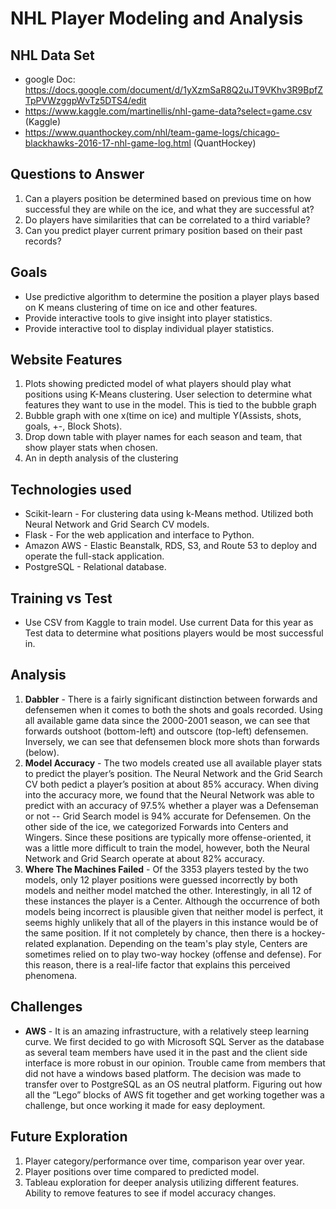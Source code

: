 # NHL Player Modeling and Analysis

## NHL Data Set ##
* google Doc: https://docs.google.com/document/d/1yXzmSaR8Q2uJT9VKhv3R9BpfZTpPVWzggpWvTz5DTS4/edit
* https://www.kaggle.com/martinellis/nhl-game-data?select=game.csv (Kaggle)
* https://www.quanthockey.com/nhl/team-game-logs/chicago-blackhawks-2016-17-nhl-game-log.html (QuantHockey)

## Questions to Answer ##
1. Can a players position be determined based on previous time on how successful they are while on the ice, and what they are successful at?
2. Do players have similarities that can be correlated to a third variable?
3. Can you predict player current primary position based on their past records?

## Goals ## 
* Use predictive algorithm to determine the position a player plays based on K means clustering of time on ice and other features. 
* Provide interactive tools to give insight into player statistics.
* Provide interactive tool to display individual player statistics.

## Website Features ##
1. Plots showing predicted model of what players should play what positions using K-Means clustering. User selection to determine what features they want to use in the model. This is tied to the bubble graph
2. Bubble graph with one x(time on ice) and multiple Y(Assists, shots, goals, +-, Block Shots). 
3. Drop down table with player names for each season and team, that show player stats when chosen.
4. An in depth analysis of the clustering

## Technologies used ##

* Scikit-learn - For clustering data using k-Means method. Utilized both Neural Network and Grid Search CV models.
* Flask - For the web application and interface to Python.
* Amazon AWS - Elastic Beanstalk, RDS, S3, and Route 53 to deploy and operate the full-stack application.
* PostgreSQL - Relational database.

## Training vs Test ##
* Use CSV from Kaggle to train model. Use current Data for this year as Test data to determine what positions players would be most successful in.

## Analysis ##
1. **Dabbler** - There is a fairly significant distinction between forwards and defensemen when it comes to both the shots and goals recorded. Using all available game data since the 2000-2001 season, we can see that forwards outshoot (bottom-left) and outscore (top-left) defensemen. Inversely, we can see that defensemen block more shots than forwards (below).
2. **Model Accuracy** - The two models created use all available player stats to predict the player’s position. The Neural Network and the Grid Search CV both pedict a player’s position at about 85% accuracy. When diving into the accuracy more, we found that the Neural Network was able to predict with an accuracy of 97.5% whether a player was a Defenseman or not -- Grid Search model is 94% accurate for Defensemen. On the other side of the ice, we categorized Forwards into Centers and Wingers. Since these positions are typically more offense-oriented, it was a little more difficult to train the model, however, both the Neural Network and Grid Search operate at about 82% accuracy.
3. **Where The Machines Failed** - Of the 3353 players tested by the two models, only 12 player positions were guessed incorrectly by both models and neither model matched the other. Interestingly, in all 12 of these instances the player is a Center. Although the occurrence of both models being incorrect is plausible given that neither model is perfect, it seems highly unlikely that all of the players in this instance would be of the same position. If it not completely by chance, then there is a hockey-related explanation. Depending on the team's play style, Centers are sometimes relied on to play two-way hockey (offense and defense). For this reason, there is a real-life factor that explains this perceived phenomena.

## Challenges ##

* **AWS** - It is an amazing infrastructure, with a relatively steep learning curve. We first decided to go with Microsoft SQL Server as the database as several team members have used it in the past and the client side interface is more robust in our opinion. Trouble came from members that did not have a windows based platform. The decision was made to transfer over to PostgreSQL as an OS neutral platform. Figuring out how all the “Lego” blocks of AWS fit together and get working together was a challenge, but once working it made for easy deployment.


## Future Exploration ##
1. Player category/performance over time, comparison year over year.
2. Player positions over time compared to predicted model.
3. Tableau exploration for deeper analysis utilizing different features. Ability to remove features to see if model accuracy changes.


